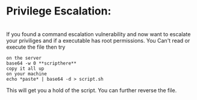 <h1>Privilege Escalation:</h1><br>
If you found a command escalation vulnerability and now want to escalate your priviliges and if a executable has root permissions. You Can't read or execute the file then
try 




```
on the server
base64 -w 0 **scripthere**
copy it all up
on your machine
echo *paste* | base64 -d > script.sh
```




This will get you a hold of the script. You can further reverse the file.
